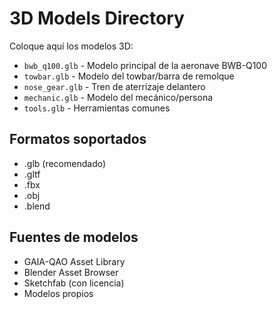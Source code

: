 # 3D Models Directory

Coloque aquí los modelos 3D:

- `bwb_q100.glb` - Modelo principal de la aeronave BWB-Q100
- `towbar.glb` - Modelo del towbar/barra de remolque
- `nose_gear.glb` - Tren de aterrizaje delantero
- `mechanic.glb` - Modelo del mecánico/persona
- `tools.glb` - Herramientas comunes

## Formatos soportados
- .glb (recomendado)
- .gltf
- .fbx
- .obj
- .blend

## Fuentes de modelos
- GAIA-QAO Asset Library
- Blender Asset Browser
- Sketchfab (con licencia)
- Modelos propios
